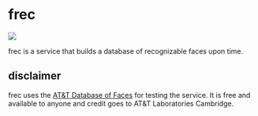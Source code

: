 frec
====

[<img src="https://secure.travis-ci.org/heynemann/frec.png?branch=master">](http://travis-ci.org/heynemann/frec)

frec is a service that builds a database of recognizable faces upon time.

disclaimer
----------

frec uses the [AT&T Database of
Faces](http://www.cl.cam.ac.uk/research/dtg/attarchive/facedatabase.html) for
testing the service. It is free and available to anyone and credit goes to AT&T
Laboratories Cambridge.
